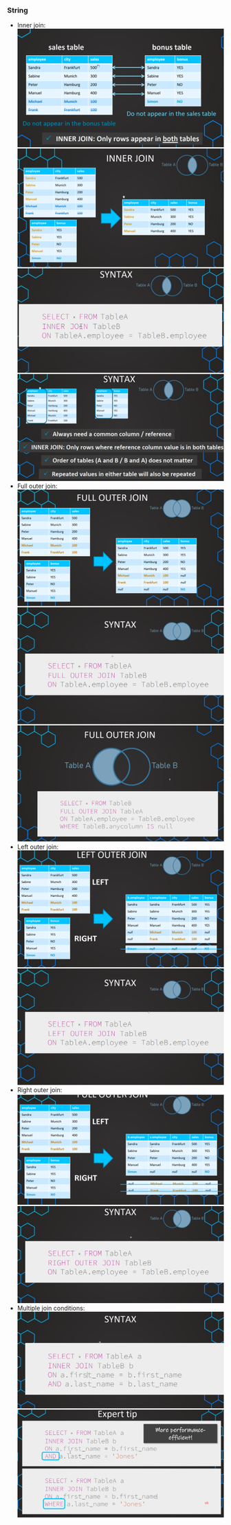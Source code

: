 ### String
- Inner join:
	![img](images/inner_join1.png)
	![img](images/inner_join2.png)
	![img](images/inner_join3.png)
	![img](images/inner_join4.png)
- Full outer join:
	![img](images/outer_join1.png)
	![img](images/outer_join2.png)
	![img](images/outer_join3.png)
- Left outer join:
	![img](images/left_outer_join1.png)
	![img](images/left_outer_join2.png)
- Right outer join:
	![img](images/right_outer_join1.png)
	![img](images/right_outer_join2.png)
- Multiple join conditions:
	![img](images/multip_join1.png)
	![img](images/multip_join2.png)